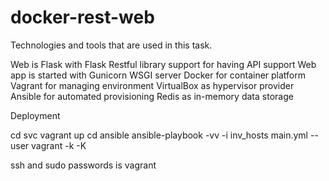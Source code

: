 # docker-rest-web

Technologies and tools that are used in this task.

Web is Flask with Flask Restful library support for having API support
Web app is started with Gunicorn WSGI server
Docker for container platform
Vagrant for managing environment
VirtualBox as hypervisor provider
Ansible for automated provisioning
Redis as in-memory data storage


Deployment

cd svc
vagrant up
cd ansible
ansible-playbook -vv -i inv_hosts main.yml --user vagrant -k -K

ssh and sudo passwords is vagrant
